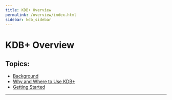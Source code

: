 ```yaml
---
title: KDB+ Overview
permalink: /overview/index.html
sidebar: kdb_sidebar
---
```


# KDB+ Overview  

## Topics:
- [Background](/overview/background.html)
- [Why and Where to Use KDB+](/overview/why-kdb.html)
- [Getting Started](/overview/getting-started.html)

---
